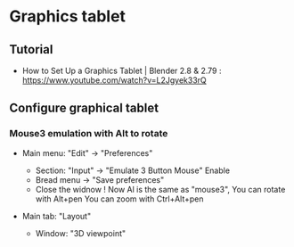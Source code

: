 # Graphics tablet

## Tutorial
- How to Set Up a Graphics Tablet | Blender 2.8 & 2.79 : https://www.youtube.com/watch?v=L2Jgyek33rQ



## Configure graphical tablet


### Mouse3 emulation with Alt to rotate
- Main menu: "Edit" -> "Preferences"
  - Section: "Input" -> "Emulate 3 Button Mouse" Enable
  - Bread menu -> "Save preferences"
  - Close the widnow
! Now Al is the same as "mouse3", 
You can rotate with Alt+pen
You can zoom with Ctrl+Alt+pen


- Main tab: "Layout"
  - Window: "3D viewpoint"